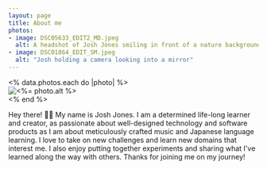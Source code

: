 ```yaml
---
layout: page
title: About me
photos:
- image: DSC05633_EDIT2_MD.jpeg
  alt: A headshot of Josh Jones smiling in front of a nature background
- image: DSC01864_EDIT_SM.jpeg
  alt: "Josh holding a camera looking into a mirror"
---
```


<div class="photo-gallery headshot">
  <% data.photos.each do |photo| %>
    <div class="photo-container">
      <img src="/images/<%= photo.image %>" alt="<%= photo.alt %>" class="photo"/>
    </div>
  <% end %>
</div>

Hey there! 👋🏻 My name is Josh Jones. I am a determined life-long learner and creator, as passionate about well-designed technology and software products as I am about meticulously crafted music and Japanese language learning. I love to take on new challenges and learn new domains that interest me. I also enjoy putting together experiments and sharing what I've learned along the way with others. Thanks for joining me on my journey!
